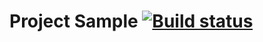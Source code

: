 # Project Sample [![Build status](https://ci.appveyor.com/api/projects/status/vc1m9rmk1uutadnw?svg=true)](https://ci.appveyor.com/project/AnastasiyaMaksimovna/carts)
